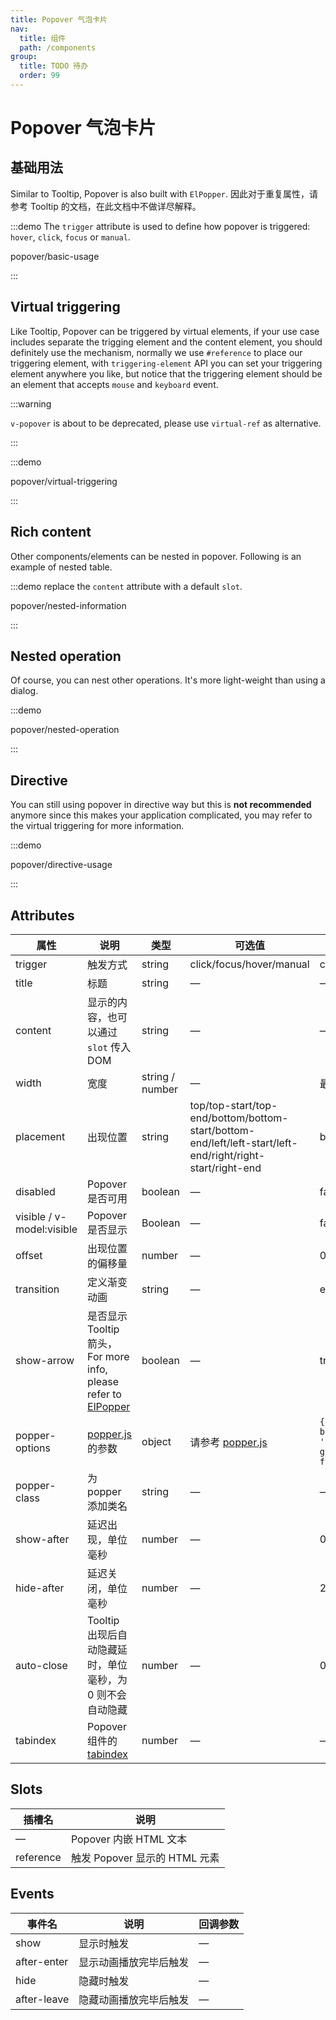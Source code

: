 ```yaml
---
title: Popover 气泡卡片
nav:
  title: 组件
  path: /components
group:
  title: TODO 待办
  order: 99
---
```

# Popover 气泡卡片

## 基础用法

Similar to Tooltip, Popover is also built with `ElPopper`. 因此对于重复属性，请参考 Tooltip 的文档，在此文档中不做详尽解释。

:::demo The `trigger` attribute is used to define how popover is triggered: `hover`, `click`, `focus` or `manual`.

popover/basic-usage

:::

## Virtual triggering

Like Tooltip, Popover can be triggered by virtual elements, if your use case includes separate the trigging element and the content element, you should definitely use the mechanism, normally we use `#reference` to place our triggering element, with `triggering-element` API you can set your triggering element anywhere you like, but notice that the triggering element should be an element that accepts `mouse` and `keyboard` event.

:::warning

`v-popover` is about to be deprecated, please use `virtual-ref` as alternative.

:::

:::demo

popover/virtual-triggering

:::

## Rich content

Other components/elements can be nested in popover. Following is an example of nested table.

:::demo replace the `content` attribute with a default `slot`.

popover/nested-information

:::

## Nested operation

Of course, you can nest other operations. It's more light-weight than using a dialog.

:::demo

popover/nested-operation

:::

## Directive

You can still using popover in directive way but this is **not recommended** anymore since this makes your application complicated, you may refer to the virtual triggering for more information.

:::demo

popover/directive-usage

:::

## Attributes

| 属性                        | 说明                                                                                                                                           | 类型              | 可选值                                                                                                       | 默认值                                                     |
| ------------------------- | -------------------------------------------------------------------------------------------------------------------------------------------- | --------------- | --------------------------------------------------------------------------------------------------------- | ------------------------------------------------------- |
| trigger                   | 触发方式                                                                                                                                         | string          | click/focus/hover/manual                                                                                  | click                                                   |
| title                     | 标题                                                                                                                                           | string          | —                                                                                                         | —                                                       |
| content                   | 显示的内容，也可以通过 `slot` 传入 DOM                                                                                                                    | string          | —                                                                                                         | —                                                       |
| width                     | 宽度                                                                                                                                           | string / number | —                                                                                                         | 最小宽度 150px                                              |
| placement                 | 出现位置                                                                                                                                         | string          | top/top-start/top-end/bottom/bottom-start/bottom-end/left/left-start/left-end/right/right-start/right-end | bottom                                                  |
| disabled                  | Popover 是否可用                                                                                                                                 | boolean         | —                                                                                                         | false                                                   |
| visible / v-model:visible | Popover 是否显示                                                                                                                                 | Boolean         | —                                                                                                         | false                                                   |
| offset                    | 出现位置的偏移量                                                                                                                                     | number          | —                                                                                                         | 0                                                       |
| transition                | 定义渐变动画                                                                                                                                       | string          | —                                                                                                         | el-fade-in-linear                                       |
| show-arrow                | 是否显示 Tooltip 箭头， For more info, please refer to [ElPopper](https://github.com/element-plus/element-plus/tree/dev/packages/components/popper) | boolean         | —                                                                                                         | true                                                    |
| popper-options            | [popper.js](https://popper.js.org/docs/v2/) 的参数                                                                                              | object          | 请参考 [popper.js](https://popper.js.org/docs/v2/)                                                           | `{ boundariesElement: 'body', gpuAcceleration: false }` |
| popper-class              | 为 popper 添加类名                                                                                                                                | string          | —                                                                                                         | —                                                       |
| show-after                | 延迟出现，单位毫秒                                                                                                                                    | number          | —                                                                                                         | 0                                                       |
| hide-after                | 延迟关闭，单位毫秒                                                                                                                                    | number          | —                                                                                                         | 200                                                     |
| auto-close                | Tooltip 出现后自动隐藏延时，单位毫秒，为 0 则不会自动隐藏                                                                                                           | number          | —                                                                                                         | 0                                                       |
| tabindex                  | Popover 组件的 [tabindex](https://developer.mozilla.org/en-US/docs/Web/HTML/Global_attributes/tabindex)                                         | number          | —                                                                                                         | —                                                       |

## Slots

| 插槽名       | 说明                     |
| --------- | ---------------------- |
| —         | Popover 内嵌 HTML 文本     |
| reference | 触发 Popover 显示的 HTML 元素 |

## Events

| 事件名         | 说明          | 回调参数 |
| ----------- | ----------- | ---- |
| show        | 显示时触发       | —    |
| after-enter | 显示动画播放完毕后触发 | —    |
| hide        | 隐藏时触发       | —    |
| after-leave | 隐藏动画播放完毕后触发 | —    |
